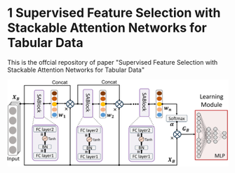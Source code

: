 # 1 Supervised Feature Selection with Stackable Attention Networks for Tabular Data

This is the offcial repository of paper "Supervised Feature Selection with Stackable Attention Networks for Tabular Data"

![SAFS](./overview.png)

